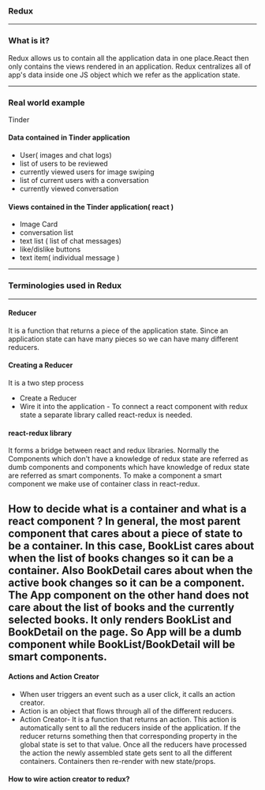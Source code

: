 ### Redux
---
### What is it?
Redux allows us to contain all the application data in one place.React then only contains the views rendered in an application. Redux centralizes all of app's data inside one JS object which we refer as the application state.

---
### Real world example
Tinder

#### Data contained in Tinder application
* User( images and chat logs)
* list of users to be reviewed
* currently viewed users for image swiping
* list of current users with a conversation
* currently viewed conversation

#### Views contained in the Tinder application( react )
* Image Card
* conversation list
* text list ( list of chat messages)
* like/dislike buttons
* text item( individual message )

---
### Terminologies used in Redux
---
#### Reducer
It is a function that returns a piece of the application state. Since an application state can have many pieces so we can have many different reducers.

#### Creating a Reducer
It is a two step process
* Create a Reducer
* Wire it into the application - To connect a react component with redux state a separate library called react-redux is needed.

#### react-redux library
It forms a bridge between react and redux libraries. Normally the Components which don't have a knowledge of redux state are referred as dumb components and components which have knowledge of redux state are referred as smart components. To make a component a smart component we make use of container class in react-redux.

How to decide what is a container and what is a react component ?
In general, the most **parent component** that cares about a piece of state to be a container. In this case, BookList cares about when the list of books changes so it can be a container. Also BookDetail cares about when the active book changes so it can be a component. The App component on the other hand does not care about the list of books and the currently selected books. It only renders BookList and BookDetail on the page. So App will be a dumb component while BookList/BookDetail will be smart components.
---
#### Actions and Action Creator
* When user triggers an event such as a user click, it calls an action creator.
* Action is an object that flows through all of the different reducers.
* Action Creator- It is a function that returns an action. This action is automatically sent to all the reducers inside of the application. If the reducer returns something then that corresponding property in the global state is set to that value. Once all the reducers have processed the action the newly assembled state gets sent to all the different containers. Containers then re-render with new state/props.

#### How to wire action creator to redux?
